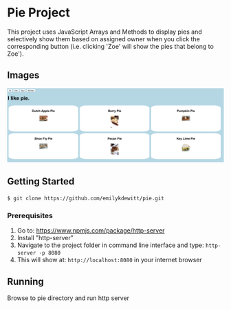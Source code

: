 # Pie Project
This project uses JavaScript Arrays and Methods to display pies and selectively show them based on assigned owner when you click the corresponding button (i.e. clicking 'Zoe' will show the pies that belong to Zoe').

## Images
![Pie Screenshot](https://raw.githubusercontent.com/emilykdewitt/pie/master/screenshots/pie-project-screenshot.png)

## Getting Started
```
$ git clone https://github.com/emilykdewitt/pie.git
```
### Prerequisites

1. Go to: https://www.npmjs.com/package/http-server  
1.  Install "http-server"  
1. Navigate to the project folder in command line interface and type: `http-server -p 8080`  
1. This will show at: `http://localhost:8080` in your internet browser


## Running
Browse to pie directory and run http server  
